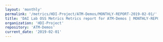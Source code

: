 ```yaml
---
layout: 'monthly'
permalink: '/metrics/HDI-Project/ATM-Demos/MONTHLY-REPORT-2019-02-01/'
title: 'DAI Lab OSS Metrics Metrics report for ATM-Demos | MONTHLY-REPORT-2019-02-01'
organization: 'HDI-Project'
repository: 'ATM-Demos'
current_date: '2019-02-01'
---
```

